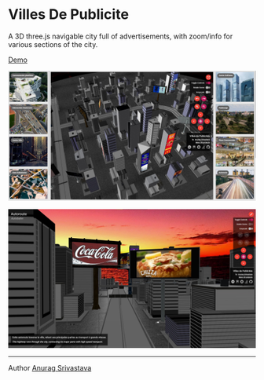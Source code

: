 # Villes De Publicite

A 3D three.js navigable city full of advertisements, with zoom/info for various sections of the city.

[Demo](http://envisagecyberart.in/projects/ville-de-publicites/)

![Screenshot1](Screenshot1.jpg?raw=true)

![Screenshot2](Screenshot2.jpg?raw=true)
___
Author [Anurag Srivastava](http://www.envisagecyberart.in)
